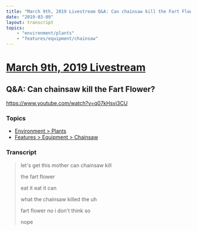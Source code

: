 ```yaml
---
title: "March 9th, 2019 Livestream Q&A: Can chainsaw kill the Fart Flower?"
date: "2019-03-09"
layout: transcript
topics:
    - "environment/plants"
    - "features/equipment/chainsaw"
---
```

# [March 9th, 2019 Livestream](../2019-03-09.md)
## Q&A: Can chainsaw kill the Fart Flower?
https://www.youtube.com/watch?v=q07kHsvi3CU

### Topics
* [Environment > Plants](../topics/environment/plants.md)
* [Features > Equipment > Chainsaw](../topics/features/equipment/chainsaw.md)

### Transcript

> let's get this mother can chainsaw kill
> 
> the fart flower
> 
> eat it eat it can
> 
> what the chainsaw killed the uh
> 
> fart flower no i don't think so
> 
> nope
> 
